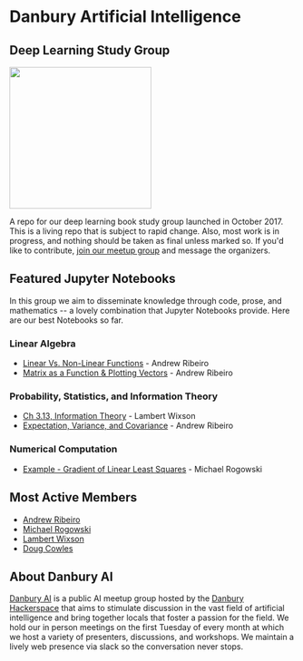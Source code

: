 # Danbury Artificial Intelligence
## Deep Learning Study Group
<img src="dai.png" width="250">

A repo for our deep learning book study group launched in October 2017. This is a living repo that is subject to rapid change. Also, most work is in progress, and nothing should be taken as final unless marked so. If you'd like to contribute, [join our meetup group]((https://www.meetup.com/DanburyAI/)) and message the organizers.

## Featured Jupyter Notebooks
In this group we aim to disseminate knowledge through code, prose, and mathematics -- a lovely combination that Jupyter Notebooks provide. Here are our best Notebooks so far.
### Linear Algebra
* [Linear Vs. Non-Linear Functions](/Notebooks/MemberNBS/LinearAlgebra/Linear%20Vs.%20Non-Linear%20Functions.ipynb) - Andrew Ribeiro
* [Matrix as a Function & Plotting Vectors](/Notebooks/MemberNBS/LinearAlgebra/Matrix%20as%20a%20Function%20%26%20Plotting%20Vectors.ipynb) - Andrew Ribeiro

### Probability, Statistics, and Information Theory
* [Ch 3.13, Information Theory](/Notebooks/MemberNBS/ProbabilityAndStats/3_13_information_theory.ipynb) - Lambert Wixson
* [Expectation, Variance, and Covariance](/Notebooks/MemberNBS/ProbabilityAndStats/Expectation%2C%20Variance%2C%20and%20Covariance.ipynb) - Andrew Ribeiro

### Numerical Computation
* [Example - Gradient of Linear Least Squares](/Notebooks/MemberNBS/NumericalComputation/Example%20-%20Gradient%20of%20Linear%20Least%20Squares.ipynb) - Michael Rogowski

## Most Active Members
* [Andrew Ribeiro](http://andrewrib.com/)
* [Michael Rogowski](https://www.linkedin.com/in/michael-rogowski-23998495/)
* [Lambert Wixson](https://www.linkedin.com/in/lambert-wixson-57b567/)
* [Doug Cowles](https://www.linkedin.com/in/douglascowles/)

## About Danbury AI
[Danbury AI](https://www.meetup.com/DanburyAI/) is a public AI meetup group hosted by the [Danbury Hackerspace](https://danburyhackerspace.com/) that aims to stimulate discussion in the vast field of artificial intelligence and bring together locals that foster a passion for the field. We hold our in person meetings on the first Tuesday of every month at which we host a variety of presenters, discussions, and workshops. We maintain a lively web presence via slack so the conversation never stops.
